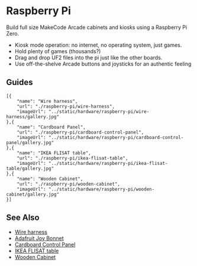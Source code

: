 # Raspberry Pi

Build full size MakeCode Arcade cabinets and kiosks using a Raspberry Pi Zero. 

* Kiosk mode operation: no internet, no operating system, just games.
* Hold plenty of games (thousands?)
* Drag and drop UF2 files into the pi just like the other boards.
* Use off-the-shelve Arcade buttons and joysticks for an authentic feeling

## Guides

```codecard
[{
    "name": "Wire harness",
    "url": "./raspberry-pi/wire-harness",
    "imageUrl": "../static/hardware/raspberry-pi/wire-harness/gallery.jpg"
},{
    "name": "Cardboard Panel",
    "url": "./raspberry-pi/cardboard-control-panel",
    "imageUrl": "../static/hardware/raspberry-pi/cardboard-control-panel/gallery.jpg"
},{
    "name": "IKEA FLISAT table",
    "url": "./raspberry-pi/ikea-flisat-table",
    "imageUrl": "../static/hardware/raspberry-pi/ikea-flisat-table/gallery.jpg"
},{
    "name": "Wooden Cabinet",
    "url": "./raspberry-pi/wooden-cabinet",
    "imageUrl": "../static/hardware/raspberry-pi/wooden-cabinet/gallery.jpg"
}]
```

## See Also

* [Wire harness](./raspberry-pi/wire-harness)
* [Adafruit Joy Bonnet](https://learn.adafruit.com/makecode-arcade-with-raspberry-pi-zero)
* [Cardboard Control Panel](./raspberry-pi/cardboard-control-panel)
* [IKEA FLISAT table](./raspberry-pi/ikea-flisat-table)
* [Wooden Cabinet](./raspberry-pi/wooden-cabinet)
